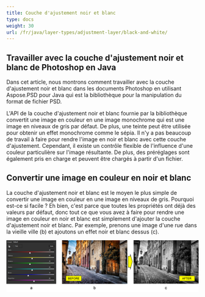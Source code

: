 ```yaml
---
title: Couche d'ajustement noir et blanc
type: docs
weight: 30
url: /fr/java/layer-types/adjustment-layer/black-and-white/
---
```


## **Travailler avec la couche d'ajustement noir et blanc de Photoshop en Java**
Dans cet article, nous montrons comment travailler avec la couche d'ajustement noir et blanc dans les documents Photoshop en utilisant Aspose.PSD pour Java qui est la bibliothèque pour la manipulation du format de fichier PSD.

L'API de la couche d'ajustement noir et blanc fournie par la bibliothèque convertit une image en couleur en une image monochrome qui est une image en niveaux de gris par défaut. De plus, une teinte peut être utilisée pour obtenir un effet monochrome comme le sépia. Il n'y a pas beaucoup de travail à faire pour rendre l'image en noir et blanc avec cette couche d'ajustement. Cependant, il existe un contrôle flexible de l'influence d'une couleur particulière sur l'image résultante. De plus, des préréglages sont également pris en charge et peuvent être chargés à partir d'un fichier.

## **Convertir une image en couleur en noir et blanc**
La couche d'ajustement noir et blanc est le moyen le plus simple de convertir une image en couleur en une image en niveaux de gris. Pourquoi est-ce si facile ? Eh bien, c'est parce que toutes les propriétés ont déjà des valeurs par défaut, donc tout ce que vous avez à faire pour rendre une image en couleur en noir et blanc est simplement d'ajouter la couche d'ajustement noir et blanc. Par exemple, prenons une image d'une rue dans la vieille ville (b) et ajoutons un effet noir et blanc dessus (c).

![Figure 1 de la couche d'ajustement noir et blanc](black-and-white-adjustment-layer-figure-1.png)
